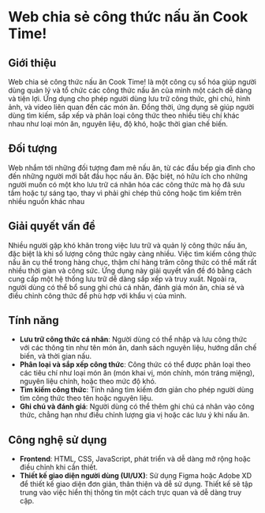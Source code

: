 
# Web chia sẻ công thức nấu ăn Cook Time!

## Giới thiệu

Web chia sẻ công thức nấu ăn Cook Time! là một công cụ số hóa giúp người dùng quản lý và tổ chức các công thức nấu ăn của mình một cách dễ dàng và tiện lợi. Ứng dụng cho phép người dùng lưu trữ công thức, ghi chú, hình ảnh, và video liên quan đến các món ăn. Đồng thời, ứng dụng sẽ giúp người dùng tìm kiếm, sắp xếp và phân loại công thức theo nhiều tiêu chí khác nhau như loại món ăn, nguyên liệu, độ khó, hoặc thời gian chế biến.

## Đối tượng

Web nhắm tới những đối tượng đam mê nấu ăn, từ các đầu bếp gia đình cho đến những người mới bắt đầu học nấu ăn. Đặc biệt, nó hữu ích cho những người muốn có một kho lưu trữ cá nhân hóa các công thức mà họ đã sưu tầm hoặc tự sáng tạo, thay vì phải ghi chép thủ công hoặc tìm kiếm trên nhiều nguồn khác nhau

## Giải quyết vấn đề

Nhiều người gặp khó khăn trong việc lưu trữ và quản lý công thức nấu ăn, đặc biệt là khi số lượng công thức ngày càng nhiều. Việc tìm kiếm công thức nấu ăn cụ thể trong hàng chục, thậm chí hàng trăm công thức có thể mất rất nhiều thời gian và công sức. Ứng dụng này giải quyết vấn đề đó bằng cách cung cấp một hệ thống lưu trữ dễ dàng sắp xếp và truy xuất. Ngoài ra, người dùng có thể bổ sung ghi chú cá nhân, đánh giá món ăn, chia sẻ và điều chỉnh công thức để phù hợp với khẩu vị của mình.

## Tính năng

- **Lưu trữ công thức cá nhân**: Người dùng có thể nhập và lưu công thức với các thông tin như tên món ăn, danh sách nguyên liệu, hướng dẫn chế biến, và thời gian nấu.
- **Phân loại và sắp xếp công thức**: Công thức có thể được phân loại theo các tiêu chí như loại món ăn (món khai vị, món chính, món tráng miệng), nguyên liệu chính, hoặc theo mức độ khó.
- **Tìm kiếm công thức**: Tính năng tìm kiếm đơn giản cho phép người dùng tìm công thức theo tên hoặc nguyên liệu.
- **Ghi chú và đánh giá**: Người dùng có thể thêm ghi chú cá nhân vào công thức, chẳng hạn như điều chỉnh lượng gia vị hoặc các lưu ý khi nấu ăn.

## Công nghệ sử dụng

- **Frontend**: HTML, CSS, JavaScript, phát triển và dễ dàng mở rộng hoặc điều chỉnh khi cần thiết.
- **Thiết kế giao diện người dùng (UI/UX)**: Sử dụng Figma hoặc Adobe XD để thiết kế giao diện đơn giản, thân thiện và dễ sử dụng. Thiết kế sẽ tập trung vào việc hiển thị thông tin một cách trực quan và dễ dàng truy cập.

